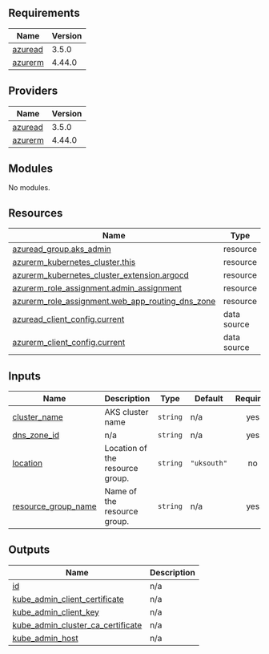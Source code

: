 ## Requirements

| Name | Version |
|------|---------|
| <a name="requirement_azuread"></a> [azuread](#requirement\_azuread) | 3.5.0 |
| <a name="requirement_azurerm"></a> [azurerm](#requirement\_azurerm) | 4.44.0 |

## Providers

| Name | Version |
|------|---------|
| <a name="provider_azuread"></a> [azuread](#provider\_azuread) | 3.5.0 |
| <a name="provider_azurerm"></a> [azurerm](#provider\_azurerm) | 4.44.0 |

## Modules

No modules.

## Resources

| Name | Type |
|------|------|
| [azuread_group.aks_admin](https://registry.terraform.io/providers/hashicorp/azuread/3.5.0/docs/resources/group) | resource |
| [azurerm_kubernetes_cluster.this](https://registry.terraform.io/providers/hashicorp/azurerm/4.44.0/docs/resources/kubernetes_cluster) | resource |
| [azurerm_kubernetes_cluster_extension.argocd](https://registry.terraform.io/providers/hashicorp/azurerm/4.44.0/docs/resources/kubernetes_cluster_extension) | resource |
| [azurerm_role_assignment.admin_assignment](https://registry.terraform.io/providers/hashicorp/azurerm/4.44.0/docs/resources/role_assignment) | resource |
| [azurerm_role_assignment.web_app_routing_dns_zone](https://registry.terraform.io/providers/hashicorp/azurerm/4.44.0/docs/resources/role_assignment) | resource |
| [azuread_client_config.current](https://registry.terraform.io/providers/hashicorp/azuread/3.5.0/docs/data-sources/client_config) | data source |
| [azurerm_client_config.current](https://registry.terraform.io/providers/hashicorp/azurerm/4.44.0/docs/data-sources/client_config) | data source |

## Inputs

| Name | Description | Type | Default | Required |
|------|-------------|------|---------|:--------:|
| <a name="input_cluster_name"></a> [cluster\_name](#input\_cluster\_name) | AKS cluster name | `string` | n/a | yes |
| <a name="input_dns_zone_id"></a> [dns\_zone\_id](#input\_dns\_zone\_id) | n/a | `string` | n/a | yes |
| <a name="input_location"></a> [location](#input\_location) | Location of the resource group. | `string` | `"uksouth"` | no |
| <a name="input_resource_group_name"></a> [resource\_group\_name](#input\_resource\_group\_name) | Name of the resource group. | `string` | n/a | yes |

## Outputs

| Name | Description |
|------|-------------|
| <a name="output_id"></a> [id](#output\_id) | n/a |
| <a name="output_kube_admin_client_certificate"></a> [kube\_admin\_client\_certificate](#output\_kube\_admin\_client\_certificate) | n/a |
| <a name="output_kube_admin_client_key"></a> [kube\_admin\_client\_key](#output\_kube\_admin\_client\_key) | n/a |
| <a name="output_kube_admin_cluster_ca_certificate"></a> [kube\_admin\_cluster\_ca\_certificate](#output\_kube\_admin\_cluster\_ca\_certificate) | n/a |
| <a name="output_kube_admin_host"></a> [kube\_admin\_host](#output\_kube\_admin\_host) | n/a |
